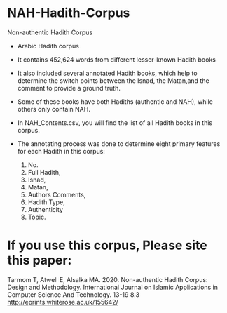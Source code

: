 # NAH-Hadith-Corpus
Non-authentic Hadith Corpus

* Arabic Hadith corpus

* It contains 452,624 words from different lesser-known Hadith books

* It also included several annotated Hadith books, which help to determine the switch points between the Isnad, the Matan,and the comment to provide a ground truth.

* Some of these books have both Hadiths (authentic and NAH), while others only contain NAH.

* In NAH_Contents.csv, you will find the list of all Hadith books in this corpus.

* The annotating process was done to determine eight primary features for each Hadith in this corpus:
    1. No.
    2. Full Hadith, 
    3. Isnad,
    4. Matan, 
    5. Authors Comments, 
    6. Hadith Type, 
    7. Authenticity  
    8. Topic.



# If you use this corpus, Please site this paper:
Tarmom T, Atwell E, Alsalka MA. 2020. Non-authentic Hadith Corpus: Design and Methodology. International Journal on Islamic Applications in Computer Science And Technology. 13-19 8.3
http://eprints.whiterose.ac.uk/155642/
